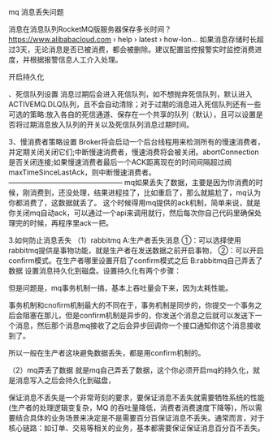 mq 消息丢失问题


消息在消息队列RocketMQ版服务器保存多长时间？https://www.alibabacloud.com › help › latest › how-lon...
如果消息存储时长超过3天，无论消息是否已被消费，都会被删除。建议配置监控报警实时监控消费进度，并根据报警信息人工介入处理。

开启持久化

、死信队列设置
消息过期后会进入死信队列，如不想抛弃死信队列，默认进入ACTIVEMQ.DLQ队列，且不会自动清除；对于过期的消息进入死信队列还有一些可选的策略:放入各自的死信通道、保存在一个共享的队列（默认），且可以设置是否将过期消息放入队列的开关以及死信队列消息过期时间。


3、慢消费者策略设置
Broker将会启动一个后台线程用来检测所有的慢速消费者，并定期关闭关闭它们;中断慢速消费者，慢速消费将会被关闭。abortConnection是否关闭连接;如果慢速消费者最后一个ACK距离现在的时间间隔超过阀maxTimeSinceLastAck，则中断慢速消费者。
————————————————
mq如果丢失了数据，主要是因为你消费的时候，刚消费到，还没处理，结果进程挂了，比如重启了，那么就尴尬了，mq认为你都消费了，这数据就丢了。 这个时候得用mq提供的ack机制，简单来说，就是你关闭mq自动ack，可以通过一个api来调用就行，然后每次你自己代码里确保处理完的时候，再程序里ack一把。




3.如何防止消息丢失
（1）rabbitmq
A:生产者丢失消息
①：可以选择使用rabbitmq提供是事物功能，就是生产者在发送数据之前开启事物，
②：可以开启confirm模式。在生产者哪里设置开启了confirm模式之后
B:rabbitmq自己弄丢了数据 设置消息持久化到磁盘。设置持久化有两个步骤：


但是问题是，mq事务机制一搞，基本上吞吐量会下来，因为太耗性能。

事务机制和cnofirm机制最大的不同在于，事务机制是同步的，你提交一个事务之后会阻塞在那儿，但是confirm机制是异步的，你发送个消息之后就可以发送下一个消息，然后那个消息mq接收了之后会异步回调你一个接口通知你这个消息接收到了。

所以一般在生产者这块避免数据丢失，都是用confirm机制的。


（2）mq弄丢了数据
就是mq自己弄丢了数据，这个你必须开启mq的持久化，就是消息写入之后会持久化到磁盘，


保证消息不丢失是一个非常苛刻的要求，要保证消息不丢失就需要牺牲系统的性能(生产者的处理逻辑变复杂，MQ 的吞吐量降低，消费者消费速度下降等)，所以需要结合具体的业务场景来决定是不是需要百分百保证消息不丢失。通常而言，对于核心链路：如订单、交易等相关的业务，基本都需要保证保证消息百分百不丢失。